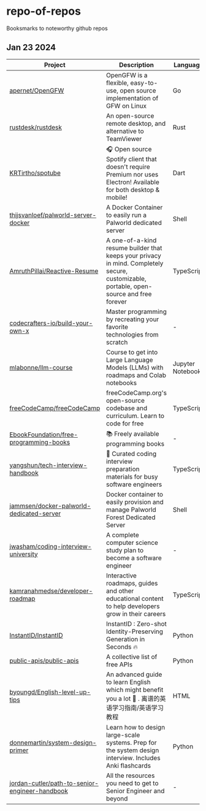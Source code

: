 # repo-of-repos
Booksmarks to noteworthy github repos

 ## Jan 23 2024

| Project | Description | Language | Stars | Forks |
|---------|-------------|----------|-------|-------|
| [apernet/OpenGFW](https://github.com/apernet/OpenGFW) | OpenGFW is a flexible, easy-to-use, open source implementation of GFW on Linux | Go | 3,202 | 194 |
| [rustdesk/rustdesk](https://github.com/rustdesk/rustdesk) | An open-source remote desktop, and alternative to TeamViewer | Rust | 56,720 | 6,176 |
| [KRTirtho/spotube](https://github.com/KRTirtho/spotube) | 🎧 Open source Spotify client that doesn't require Premium nor uses Electron! Available for both desktop & mobile! | Dart | 19,349 | 744 |
| [thijsvanloef/palworld-server-docker](https://github.com/thijsvanloef/palworld-server-docker) | A Docker Container to easily run a Palworld dedicated server | Shell | 586 | 55 |
| [AmruthPillai/Reactive-Resume](https://github.com/AmruthPillai/Reactive-Resume) | A one-of-a-kind resume builder that keeps your privacy in mind. Completely secure, customizable, portable, open-source and free forever | TypeScript | 18,473 | 2,003 |
| [codecrafters-io/build-your-own-x](https://github.com/codecrafters-io/build-your-own-x) | Master programming by recreating your favorite technologies from scratch | - | 240,978 | 23,079 |
| [mlabonne/llm-course](https://github.com/mlabonne/llm-course) | Course to get into Large Language Models (LLMs) with roadmaps and Colab notebooks | Jupyter Notebook | 18,280 | 1,772 |
| [freeCodeCamp/freeCodeCamp](https://github.com/freeCodeCamp/freeCodeCamp) | freeCodeCamp.org's open-source codebase and curriculum. Learn to code for free | TypeScript | 382,070 | 35,617 |
| [EbookFoundation/free-programming-books](https://github.com/EbookFoundation/free-programming-books) | 📚 Freely available programming books | - | 309,077 | 59,372 |
| [yangshun/tech-interview-handbook](https://github.com/yangshun/tech-interview-handbook) | 💯 Curated coding interview preparation materials for busy software engineers | TypeScript | 105,061 | 13,496 |
| [jammsen/docker-palworld-dedicated-server](https://github.com/jammsen/docker-palworld-dedicated-server) | Docker container to easily provision and manage Palworld Forest Dedicated Server | Shell | 300 | 51 |
| [jwasham/coding-interview-university](https://github.com/jwasham/coding-interview-university) | A complete computer science study plan to become a software engineer | - | 276,078 | 71,555 |
| [kamranahmedse/developer-roadmap](https://github.com/kamranahmedse/developer-roadmap) | Interactive roadmaps, guides and other educational content to help developers grow in their careers | TypeScript | 264,120 | 36,335 |
| [InstantID/InstantID](https://github.com/InstantID/InstantID) | InstantID : Zero-shot Identity-Preserving Generation in Seconds 🔥 | Python | 2,378 | 103 |
| [public-apis/public-apis](https://github.com/public-apis/public-apis) | A collective list of free APIs | Python | 276,183 | 31,037 |
| [byoungd/English-level-up-tips](https://github.com/byoungd/English-level-up-tips) | An advanced guide to learn English which might benefit you a lot 🎉 . 离谱的英语学习指南/英语学习教程 | HTML | 32,241 | 3,764 |
| [donnemartin/system-design-primer](https://github.com/donnemartin/system-design-primer) | Learn how to design large-scale systems. Prep for the system design interview. Includes Anki flashcards | Python | 243,754 | 42,362 |
| [jordan-cutler/path-to-senior-engineer-handbook](https://github.com/jordan-cutler/path-to-senior-engineer-handbook) | All the resources you need to get to Senior Engineer and beyond | - | 6,546 |

